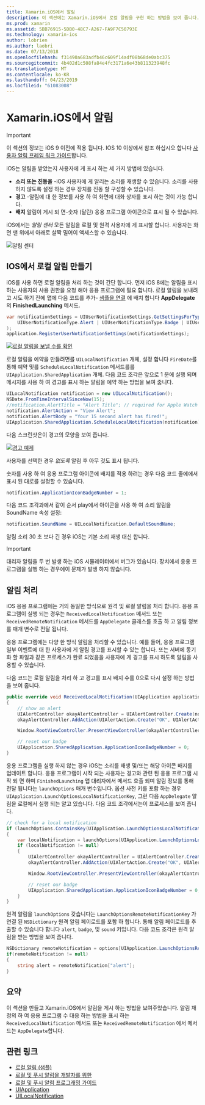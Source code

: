 ```yaml
---
title: Xamarin.iOS에서 알림
description: 이 섹션에는 Xamarin.iOS에서 로컬 알림을 구현 하는 방법을 보여 줍니다. IOS 알림는 다양 한 UI 요소에 설명 하 고 API에 설명의 만들기 및 알림을 표시를 사용 하 여 관련 됩니다.
ms.prod: xamarin
ms.assetid: 5BB76915-5DB0-48C7-A267-FA9F7C50793E
ms.technology: xamarin-ios
author: lobrien
ms.author: laobri
ms.date: 07/13/2018
ms.openlocfilehash: f31490a683adfb46c609f14adf08b68de0abc375
ms.sourcegitcommit: 4b402d1c508fa84e4fc3171a6e43b811323948fc
ms.translationtype: MT
ms.contentlocale: ko-KR
ms.lasthandoff: 04/23/2019
ms.locfileid: "61083008"
---
```

# <a name="notifications-in-xamarinios"></a>Xamarin.iOS에서 알림

> [!IMPORTANT]
> 이 섹션의 정보는 iOS 9 이전에 적용 됩니다. IOS 10 이상에서 참조 하십시오 합니다 [사용자 알림 프레임 워크 가이드](~/ios/platform/user-notifications/index.md)합니다.

iOS는 알림을 받았는지 사용자에 게 표시 하는 세 가지 방법에 있습니다.

- **소리 또는 진동을** -iOS 사용자에 게 알리는 소리를 재생할 수 있습니다. 소리를 사용 하지 않도록 설정 하는 경우 장치를 진동 할 구성할 수 있습니다.
- **경고** -알림에 대 한 정보를 사용 하 여 화면에 대화 상자를 표시 하는 것이 가능 합니다.
- **배지** 알림이 게시 되 면-숫자 (달린) 응용 프로그램 아이콘으로 표시 될 수 있습니다.

iOS에서는 *알림 센터* 모든 알림을 로컬 및 원격 사용자에 게 표시할 합니다. 사용자는 화면 맨 위에서 아래로 살짝 밀어이 액세스할 수 있습니다.

![알림 센터](local-notifications-in-ios-images/image13.png "알림 센터")

## <a name="creating-local-notifications-in-ios"></a>IOS에서 로컬 알림 만들기

iOS를 사용 하면 로컬 알림을 처리 하는 것이 간단 합니다.
먼저 iOS 8에는 알림을 표시 하는 사용자의 사용 권한을 요청 해야 응용 프로그램에 필요 합니다. 로컬 알림을 보내려고 시도 하기 전에 앱에 다음 코드를 추가- [샘플을 연결](https://developer.xamarin.com/samples/monotouch/LocalNotifications/) 에 배치 합니다 **AppDelegate**의 **FinishedLaunching** 메서드.

```csharp
var notificationSettings = UIUserNotificationSettings.GetSettingsForTypes(
    UIUserNotificationType.Alert | UIUserNotificationType.Badge | UIUserNotificationType.Sound, null
);
application.RegisterUserNotificationSettings(notificationSettings);
```

[![로컬 알림을 보낼 수를 확인](local-notifications-in-ios-images/image0-sml.png "로컬 알림을 보낼 수를 확인 합니다.")](local-notifications-in-ios-images/image0.png#lightbox)

로컬 알림을 예약을 만들려면를 `UILocalNotification` 개체, 설정 합니다 `FireDate`를 통해 예약 및를 `ScheduleLocalNotification` 메서드를를 `UIApplication.SharedApplication` 개체. 다음 코드 조각은 앞으로 1 분에 실행 되며 메시지를 사용 하 여 경고를 표시 하는 알림을 예약 하는 방법을 보여 줍니다.

```csharp
UILocalNotification notification = new UILocalNotification();
NSDate.FromTimeIntervalSinceNow(15);
//notification.AlertTitle = "Alert Title"; // required for Apple Watch notifications
notification.AlertAction = "View Alert";
notification.AlertBody = "Your 15 second alert has fired!";
UIApplication.SharedApplication.ScheduleLocalNotification(notification);
```

다음 스크린샷은이 경고의 모양을 보여 줍니다.

[![](local-notifications-in-ios-images/image2-sml.png "경고 예제")](local-notifications-in-ios-images/image2.png#lightbox)

사용자를 선택한 경우 *없도록* 알림 후 아무 것도 표시 됩니다.

숫자를 사용 하 여 응용 프로그램 아이콘에 배지를 적용 하려는 경우 다음 코드 줄에에서 표시 된 대로를 설정할 수 있습니다.

```csharp
notification.ApplicationIconBadgeNumber = 1;
```

다음 코드 조각과에서 같이 순서 play에서 아이콘을 사용 하 여 소리 알림을 SoundName 속성 설정:

```csharp
notification.SoundName = UILocalNotification.DefaultSoundName;
```

알림 소리 30 초 보다 긴 경우 iOS는 기본 소리 재생 대신 합니다.

> [!IMPORTANT]
> 대리자 알림을 두 번 발생 하는 iOS 시뮬레이터에서 버그가 있습니다. 장치에서 응용 프로그램을 실행 하는 경우에이 문제가 발생 하지 않습니다.

## <a name="handling-notifications"></a>알림 처리

iOS 응용 프로그램에는 거의 동일한 방식으로 원격 및 로컬 알림을 처리 합니다. 응용 프로그램이 실행 되는 경우는 `ReceivedLocalNotification` 메서드 또는 `ReceivedRemoteNotification` 메서드를 `AppDelegate` 클래스를 호출 하 고 알림 정보를 매개 변수로 전달 됩니다.

응용 프로그램에는 다양 한 방식 알림을 처리할 수 있습니다. 예를 들어, 응용 프로그램 일부 이벤트에 대 한 사용자에 게 알림 경고를 표시할 수 있는 합니다. 또는 서버에 동기화 할 파일과 같은 프로세스가 완료 되었음을 사용자에 게 경고를 표시 하도록 알림을 사용할 수 있습니다.

다음 코드는 로컬 알림을 처리 하 고 경고를 표시 배지 수를 0으로 다시 설정 하는 방법을 보여 줍니다.

```csharp
public override void ReceivedLocalNotification(UIApplication application, UILocalNotification notification)
{
    // show an alert
    UIAlertController okayAlertController = UIAlertController.Create(notification.AlertAction, notification.AlertBody, UIAlertControllerStyle.Alert);
    okayAlertController.AddAction(UIAlertAction.Create("OK", UIAlertActionStyle.Default, null));

    Window.RootViewController.PresentViewController(okayAlertController, true, null);

    // reset our badge
    UIApplication.SharedApplication.ApplicationIconBadgeNumber = 0;
}
```

응용 프로그램을 실행 하지 않는 경우 iOS는 소리를 재생 및/또는 해당 아이콘 배지를 업데이트 합니다. 응용 프로그램이 시작 되는 사용자는 경고와 관련 된 응용 프로그램 시작 되 면 하며 `FinishedLaunching` 앱 대리자에서 메서드 호출 되며 알림 정보를 통해 전달 됩니다는 `launchOptions` 매개 변수입니다. 옵션 사전 키를 포함 하는 경우 `UIApplication.LaunchOptionsLocalNotificationKey`, 그런 다음 `AppDelegate` 알림을 로컬에서 실행 되는 알고 있습니다. 다음 코드 조각에서는이 프로세스를 보여 줍니다.

```csharp
// check for a local notification
if (launchOptions.ContainsKey(UIApplication.LaunchOptionsLocalNotificationKey))
{
    var localNotification = launchOptions[UIApplication.LaunchOptionsLocalNotificationKey] as UILocalNotification;
    if (localNotification != null)
    {
        UIAlertController okayAlertController = UIAlertController.Create(localNotification.AlertAction, localNotification.AlertBody, UIAlertControllerStyle.Alert);
        okayAlertController.AddAction(UIAlertAction.Create("OK", UIAlertActionStyle.Default, null));

        Window.RootViewController.PresentViewController(okayAlertController, true, null);

        // reset our badge
        UIApplication.SharedApplication.ApplicationIconBadgeNumber = 0;
    }
}
```

원격 알림을 `launchOptions` 갖습니다는 `LaunchOptionsRemoteNotificationKey` 가 연결 된 `NSDictionary` 원격 알림 페이로드를 포함 하 합니다. 통해 알림 페이로드를 추출할 수 있습니다 합니다 `alert`, `badge`, 및 `sound` 키입니다. 다음 코드 조각은 원격 알림을 받는 방법을 보여 줍니다.

```csharp
NSDictionary remoteNotification = options[UIApplication.LaunchOptionsRemoteNotificationKey];
if(remoteNotification != null)
{
    string alert = remoteNotification["alert"];
}
```

## <a name="summary"></a>요약

이 섹션을 만들고 Xamarin.iOS에서 알림을 게시 하는 방법을 보여주었습니다. 알림 재정의 하 여 응용 프로그램 수 대응 하는 방법을 표시 하는 `ReceivedLocalNotification` 메서드 또는 `ReceivedRemoteNotification` 에서 메서드는 `AppDelegate`합니다.

## <a name="related-links"></a>관련 링크

- [로컬 알림 (샘플)](https://developer.xamarin.com/samples/monotouch/LocalNotifications)
- [로컬 및 푸시 알림을 개발자를 위한](https://developer.apple.com/notifications/)
- [로컬 및 푸시 알림 프로그래밍 가이드](https://developer.apple.com/library/prerelease/content/documentation/NetworkingInternet/Conceptual/RemoteNotificationsPG/)
- [UIApplication](http://iosapi.xamarin.com/?link=T%3aMonoTouch.UIKit.UIApplication)
- [UILocalNotification](http://iosapi.xamarin.com/?link=T%3aMonoTouch.UIKit.UILocalNotification)
